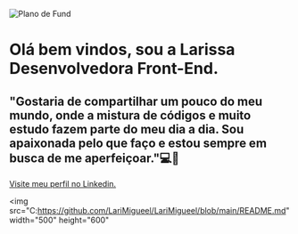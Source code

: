 ![Plano de Fund](https://images.pexels.com/photos/2882517/pexels-photo-2882517.jpeg?auto=compress&cs=tinysrgb&w=1260&h=750&dpr=1) 




<h1> Olá bem vindos, sou a Larissa Desenvolvedora Front-End.</h1>
<h2> "Gostaria de compartilhar um pouco do meu mundo, onde a mistura de códigos e muito estudo fazem parte do meu dia a dia. Sou apaixonada pelo que faço e estou sempre em busca de me aperfeiçoar."💻💖</h2>
<a href="/https:/www.linkedin.com/in/larissarmiguel">Visite meu perfil no Linkedin.</a> 

<img src="C:https://github.com/LariMigueel/LariMigueel/blob/main/README.md" width="500" height="600"


